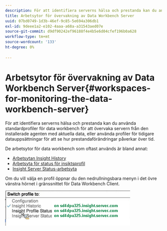 ```yaml
---
description: För att identifiera serverns hälsa och prestanda kan du använda standardprofiler för data workbench för att övervaka servern från den installerade agenten med aktuella data, eller använda profiler för tidigare datauppsättningar för att se hur prestandaförändringar påverkar över tid.
title: Arbetsytor för övervakning av Data Workbench Server
uuid: 07bd0749-1d3b-46ef-9c85-5e694a306db1
exl-id: 9deee1a2-e102-4aaa-a68a-a31543aed07e
source-git-commit: d9df90242ef96188f4e4b5e6d04cfef196b0a628
workflow-type: tm+mt
source-wordcount: '133'
ht-degree: 0%

---
```


# Arbetsytor för övervakning av Data Workbench Server{#workspaces-for-monitoring-the-data-workbench-server}

För att identifiera serverns hälsa och prestanda kan du använda standardprofiler för data workbench för att övervaka servern från den installerade agenten med aktuella data, eller använda profiler för tidigare datauppsättningar för att se hur prestandaförändringar påverkar över tid.

De arbetsytor för data workbench som oftast används är bland annat:

* [Arbetsytan Insight History](../../../home/monitoring-installation/monitoring-profiles/monitoring-historical-using.md#concept-4a4661f3728540e699b92dac80c44015)
* [Arbetsyta för status för insiktsprofil](../../../home/monitoring-installation/monitoring-profiles/monitoring-profile-using.md#concept-b4f472ece1094abc9192d89fdce5e104)
* [Insight Server Status-arbetsyta](../../../home/monitoring-installation/monitoring-profiles/monitoring-server-using.md#concept-b4f472ece1094abc9192d89fdce5e104)

Om du vill välja en profil öppnar du den nedrullningsbara menyn i det övre vänstra hörnet i gränssnittet för Data Workbench Client.

![](assets/profile_switch.png)
